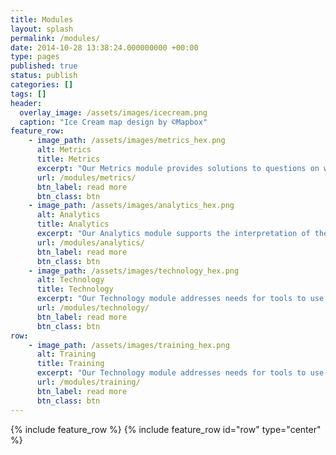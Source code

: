 ```yaml
---
title: Modules
layout: splash
permalink: /modules/
date: 2014-10-28 13:38:24.000000000 +00:00
type: pages
published: true
status: publish
categories: []
tags: []
header:
  overlay_image: /assets/images/icecream.png
  caption: "Ice Cream map design by ©Mapbox"
feature_row:
    - image_path: /assets/images/metrics_hex.png
      alt: Metrics
      title: Metrics
      excerpt: "Our Metrics module provides solutions to questions on what indicators to measure and how they can be measured. We offer services on indicators development, assessment design and assessment implementation."
      url: /modules/metrics/
      btn_label: read more
      btn_class: btn
    - image_path: /assets/images/analytics_hex.png
      alt: Analytics
      title: Analytics
      excerpt: "Our Analytics module supports the interpretation of the metrics and provides explanations to why the metrics are the way they are. We offer services on data analysis and on data visualisation."
      url: /modules/analytics/
      btn_label: read more
      btn_class: btn
    - image_path: /assets/images/technology_hex.png
      alt: Technology
      title: Technology
      excerpt: "Our Technology module addresses needs for tools to use for data systems and frameworks that sustain organisation data use. We provide services on data management systems and software tools and applications development."
      url: /modules/technology/
      btn_label: read more
      btn_class: btn
row:
    - image_path: /assets/images/training_hex.png
      alt: Training
      title: Training
      excerpt: "Our Technology module addresses needs for tools to use for data systems and frameworks that sustain organisation data use. We provide services on data management systems and software tools and applications development."
      url: /modules/training/
      btn_label: read more
      btn_class: btn
---
```

{% include feature_row %}
{% include feature_row id="row" type="center" %}
